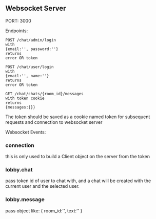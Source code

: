 ## Websocket Server

PORT: 3000

Endpoints:

```
POST /chat/admin/login
with
{email:'', password:''}
returns
error OR token
```

```
POST /chat/user/login
with
{email:'', name:''}
returns
error OR token
```

```
GET /chat/chats/{room_id}/messages
with token cookie
returns
{messages:{}}
```

The token should be saved as a cookie named token for subsequent requests and connection to websocket server

Websocket Events:

### connection
this is only used to build a Client object on the server from the token

### lobby.chat
pass token id of user to chat with, and a chat will be created with the current user and the selected user.

### lobby.message
pass object like:
{
    room_id:'',
    text:''
}